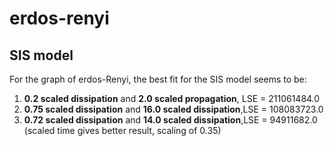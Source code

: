# erdos-renyi
## SIS model
For the graph of erdos-Renyi, the best fit for the SIS model seems to be:
1. **0.2 scaled dissipation** and **2.0 scaled propagation**, LSE = 211061484.0
2. **0.75 scaled dissipation** and **16.0 scaled dissipation**,LSE = 108083723.0
3. **0.72 scaled dissipation** and **14.0 scaled dissipation**,LSE = 94911682.0 (scaled time gives better result, scaling of 0.35)